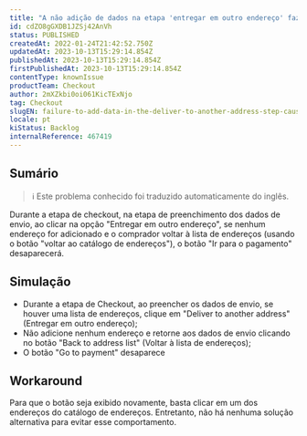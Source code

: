 ```yaml
---
title: "A não adição de dados na etapa 'entregar em outro endereço' faz com que o botão 'ir para o pagamento' desapareça"
id: cdZO8gGXDB1JZSj42AnVh
status: PUBLISHED
createdAt: 2022-01-24T21:42:52.750Z
updatedAt: 2023-10-13T15:29:14.854Z
publishedAt: 2023-10-13T15:29:14.854Z
firstPublishedAt: 2023-10-13T15:29:14.854Z
contentType: knownIssue
productTeam: Checkout
author: 2mXZkbi0oi061KicTExNjo
tag: Checkout
slugEN: failure-to-add-data-in-the-deliver-to-another-address-step-causes-the-go-to-payment-button-to-disappear
locale: pt
kiStatus: Backlog
internalReference: 467419
---
```


## Sumário

>ℹ️ Este problema conhecido foi traduzido automaticamente do inglês.


Durante a etapa de checkout, na etapa de preenchimento dos dados de envio, ao clicar na opção "Entregar em outro endereço", se nenhum endereço for adicionado e o comprador voltar à lista de endereços (usando o botão "voltar ao catálogo de endereços"), o botão "Ir para o pagamento" desaparecerá.

## Simulação



- Durante a etapa de Checkout, ao preencher os dados de envio, se houver uma lista de endereços, clique em "Deliver to another address" (Entregar em outro endereço);
- Não adicione nenhum endereço e retorne aos dados de envio clicando no botão "Back to address list" (Voltar à lista de endereços);
- O botão "Go to payment" desaparece

## Workaround


Para que o botão seja exibido novamente, basta clicar em um dos endereços do catálogo de endereços. Entretanto, não há nenhuma solução alternativa para evitar esse comportamento.




